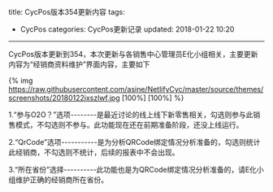 title: CycPos版本354更新内容
tags:
  - CycPos
categories: CycPos更新记录
updated: 2018-01-22 10:20
---
CycPos版本更新到354，本次更新与各销售中心管理员E化小组相关，主要更新内容为“经销商资料维护”界面内容，主要如下

{% img https://raw.githubusercontent.com/asine/NetlifyCyc/master/source/themes/screenshots/20180122jxszlwf.jpg [100%] [100%] %}  

1.“参与O2O？”选项--------是最近讨论的线上线下新零售相关，勾选则参与此销售模式，不勾选则不参与。此功能现在还在前期准备阶段，还没上线运行。

2.“QrCode”选项-----------是为分析QRCode绑定情况分析准备的，勾选则统计此经销商，不勾选则不统计，后续的报表中不会出现。

3.“所在省份”选择----------此功能也是为QRCode绑定情况分析准备的，请E化小组维护正确的经销商所在省份。
